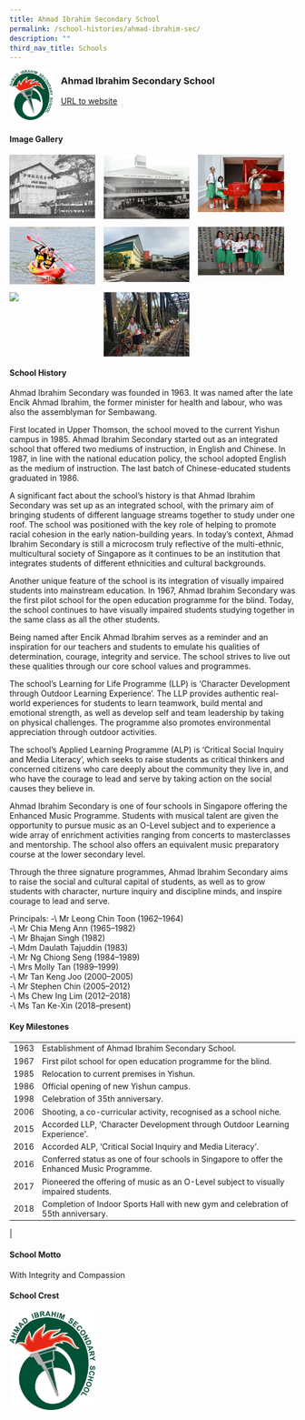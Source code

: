 ```yaml
---
title: Ahmad Ibrahim Secondary School
permalink: /school-histories/ahmad-ibrahim-sec/
description: ""
third_nav_title: Schools
---
```

<img src="/images/ahmadibrahimsec1.jpg" style="width:15%;margin-right:15px;" align = "left">

### **Ahmad Ibrahim Secondary School**
[URL to website](https://ahmadibrahimsec.moe.edu.sg/)

<br clear="left">

#### **Image Gallery**

<p><a href="https://staging.d1yxymztqoj7qn.amplifyapp.com/images/ahmadibrahimsec2.jpg">  
<img src="/images/ahmadibrahimsec2.jpg" style="width:30%;margin-right:15px;" align = "left">
</a></p>

<p><a href="https://staging.d1yxymztqoj7qn.amplifyapp.com/images/ahmadibrahimsec3.jpg">  
<img src="/images/ahmadibrahimsec3.jpg" style="width:30%;margin-right:15px;" align = "left">
</a></p>

<p><a href="https://staging.d1yxymztqoj7qn.amplifyapp.com/images/ahmadibrahimsec4.jpg">  
<img src="/images/ahmadibrahimsec4.jpg" style="width:30%;margin-right:15px;" align = "left">
</a></p>

<br clear="left">

<p><a href="https://staging.d1yxymztqoj7qn.amplifyapp.com/images/ahmadibrahimsec5.jpg">  
<img src="/images/ahmadibrahimsec5.jpg" style="width:30%;margin-right:15px;" align = "left">
</a></p>

<p><a href="https://staging.d1yxymztqoj7qn.amplifyapp.com/images/ahmadibrahimsec6.jpg">  
<img src="/images/ahmadibrahimsec6.jpg" style="width:30%;margin-right:15px;" align = "left">
</a></p>

<p><a href="https://staging.d1yxymztqoj7qn.amplifyapp.com/images/ahmadibrahimsec7.jpg">  
<img src="/images/ahmadibrahimsec7.jpg" style="width:30%;margin-right:15px;" align = "left">
</a></p>

<br clear="left">

<p><a href="https://staging.d1yxymztqoj7qn.amplifyapp.com/images/ahmadibrahimsec8.jpg">  
<img src="/images/ahmadibrahimsec8.jpg" style="width:30%;margin-right:15px;" align = "left">
</a></p>

<p><a href="https://staging.d1yxymztqoj7qn.amplifyapp.com/images/ahmadibrahimsec9.jpg">  
<img src="/images/ahmadibrahimsec9.jpg" style="width:30%;margin-right:15px;" align = "left">
</a></p>

<br clear="left">

#### **School History**
Ahmad Ibrahim Secondary was founded in 1963. It was named after the late Encik Ahmad Ibrahim, the former minister for health and labour, who was also the assemblyman for Sembawang.

First located in Upper Thomson, the school moved to the current Yishun campus in 1985. Ahmad Ibrahim Secondary started out as an integrated school that offered two mediums of instruction, in English and Chinese. In 1987, in line with the national education policy, the school adopted English as the medium of instruction. The last batch of Chinese-educated students graduated in 1986.

A significant fact about the school’s history is that Ahmad Ibrahim Secondary was set up as an integrated school, with the primary aim of bringing students of different language streams together to study under one roof. The school was positioned with the key role of helping to promote racial cohesion in the early nation-building years. In today’s context, Ahmad Ibrahim Secondary is still a microcosm truly reflective of the multi-ethnic, multicultural society of Singapore as it continues to be an institution that integrates students of different ethnicities and cultural backgrounds.

Another unique feature of the school is its integration of visually impaired students into mainstream education. In 1967, Ahmad Ibrahim Secondary was the first pilot school for the open education programme for the blind. Today, the school continues to have visually impaired students studying together in the same class as all the other students.

Being named after Encik Ahmad Ibrahim serves as a reminder and an inspiration for our teachers and students to emulate his qualities of determination, courage, integrity and service. The school strives to live out these qualities through our core school values and programmes.

The school’s Learning for Life Programme (LLP) is ‘Character Development through Outdoor Learning Experience’. The LLP provides authentic real-world experiences for students to learn teamwork, build mental and emotional strength, as well as develop self and team leadership by taking on physical challenges. The programme also promotes environmental appreciation through outdoor activities.

The school’s Applied Learning Programme (ALP) is ‘Critical Social Inquiry and Media Literacy’, which seeks to raise students as critical thinkers and concerned citizens who care deeply about the community they live in, and who have the courage to lead and serve by taking action on the social causes they believe in.

Ahmad Ibrahim Secondary is one of four schools in Singapore offering the Enhanced Music Programme. Students with musical talent are given the opportunity to pursue music as an O-Level subject and to experience a wide array of enrichment activities ranging from concerts to masterclasses and mentorship. The school also offers an equivalent music preparatory course at the lower secondary level.

Through the three signature programmes, Ahmad Ibrahim Secondary aims to raise the social and cultural capital of students, as well as to grow students with character, nurture inquiry and discipline minds, and inspire courage to lead and serve.

Principals:
-\ Mr Leong Chin Toon (1962–1964)<br>
-\ Mr Chia Meng Ann (1965–1982)<br>
-\ Mr Bhajan Singh (1982)<br>
-\ Mdm Daulath Tajuddin (1983)<br>
-\ Mr Ng Chiong Seng (1984–1989)<br>
-\ Mrs Molly Tan (1989–1999)<br>
-\ Mr Tan Keng Joo (2000–2005)<br>
-\ Mr Stephen Chin (2005–2012)<br>
-\ Ms Chew Ing Lim (2012–2018)<br>
-\ Ms Tan Ke-Xin (2018–present)

#### **Key Milestones**

|  |  |
|:---:|---|
| 1963 | Establishment of Ahmad Ibrahim Secondary School. |
| 1967 | First pilot school for open education programme for the blind. |
| 1985 | Relocation to current premises in Yishun. |
| 1986 | Official opening of new Yishun campus. |
| 1998 | Celebration of 35th anniversary. |
| 2006 | Shooting, a co-curricular activity, recognised as a school niche. |
| 2015 | Accorded LLP, ‘Character Development through Outdoor Learning Experience’. |
| 2016 | Accorded ALP, ‘Critical Social Inquiry and Media Literacy’. |
| 2016 | Conferred status as one of four schools in Singapore to offer the Enhanced Music Programme. |
| 2017 | Pioneered the offering of music as an O-Level subject to visually impaired students. |
| 2018 | Completion of Indoor Sports Hall with new gym and celebration of 55th anniversary. |
|

#### **School Motto**
With Integrity and Compassion

#### **School Crest**
<img src="/images/ahmadibrahimsec1.jpg" style="width:30%;margin-right:15px;" align = "left">

